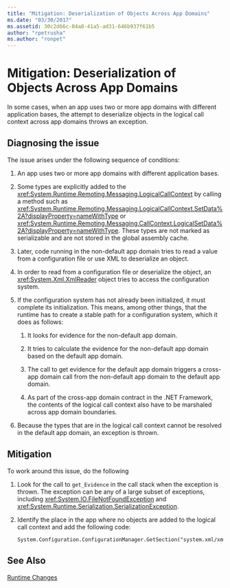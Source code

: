 ```yaml
---
title: "Mitigation: Deserialization of Objects Across App Domains"
ms.date: "03/30/2017"
ms.assetid: 30c2d66c-04a8-41a5-ad31-646b937f61b5
author: "rpetrusha"
ms.author: "ronpet"
---
```

# Mitigation: Deserialization of Objects Across App Domains
In some cases, when an app uses two or more app domains with different application bases, the attempt to deserialize objects in the logical call context across app domains throws an exception.  
  
## Diagnosing the issue  
 The issue arises under the following sequence of conditions:  
  
1.  An app uses two or more app domains with different application bases.  
  
2.  Some types are explicitly added to the <xref:System.Runtime.Remoting.Messaging.LogicalCallContext> by calling a method such as <xref:System.Runtime.Remoting.Messaging.LogicalCallContext.SetData%2A?displayProperty=nameWithType> or <xref:System.Runtime.Remoting.Messaging.CallContext.LogicalSetData%2A?displayProperty=nameWithType>. These types are not marked as serializable and are not stored in the global assembly cache.  
  
3.  Later, code running in the non-default app domain tries to read a value from a configuration file or use XML to deserialize an object.  
  
4.  In order to read from a configuration file or deserialize the object, an <xref:System.Xml.XmlReader> object tries to access the configuration system.  
  
5.  If the configuration system has not already been initialized, it must complete its initialization. This means, among other things, that the runtime has to create a stable path for a configuration system, which it does as follows:  
  
    1.  It looks for evidence for the non-default app domain.  
  
    2.  It tries to calculate the evidence for the non-default app domain based on the default app domain.  
  
    3.  The call to get evidence for the default app domain triggers a cross-app domain call from the non-default app domain to the default app domain.  
  
    4.  As part of the cross-app domain contract in the .NET Framework, the contents of the logical call context also have to be marshaled across app domain boundaries.  
  
6.  Because the types that are in the logical call context cannot be resolved in the default app domain, an exception is thrown.  
  
## Mitigation  
 To work around this issue, do the following  
  
1.  Look for the call to `get_Evidence` in the call stack when the exception is thrown. The exception can be any of a large subset of exceptions, including <xref:System.IO.FileNotFoundException> and <xref:System.Runtime.Serialization.SerializationException>.  
  
2.  Identify the place in the app where no objects are added to the logical call context and add the following code:  
  
    ```  
    System.Configuration.ConfigurationManager.GetSection("system.xml/xmlReader");  
    ```  
  
## See Also  
 [Runtime Changes](../../../docs/framework/migration-guide/runtime-changes-in-the-net-framework-4-5-1.md)
